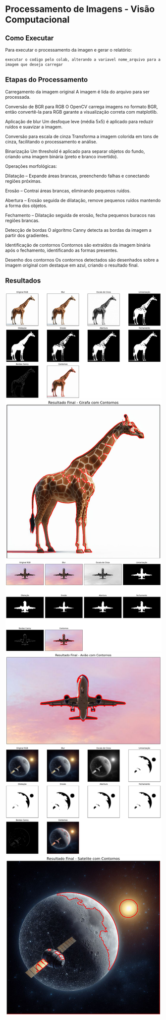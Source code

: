 
# Processamento de Imagens - Visão Computacional

## Como Executar

Para executar o processamento da imagen e gerar o relatório:

```
executar o codigo pelo colab, alterando a variavel nome_arquivo para a imagem que deseja carregar
```

## Etapas do Processamento

Carregamento da imagem original
A imagem é lida do arquivo para ser processada.

Conversão de BGR para RGB
O OpenCV carrega imagens no formato BGR, então convertê-la para RGB garante a visualização correta com matplotlib.

Aplicação de blur
Um desfoque leve (média 5x5) é aplicado para reduzir ruídos e suavizar a imagem.

Conversão para escala de cinza
Transforma a imagem colorida em tons de cinza, facilitando o processamento e análise.

Binarização
Um threshold é aplicado para separar objetos do fundo, criando uma imagem binária (preto e branco invertido).

Operações morfológicas:

Dilatação – Expande áreas brancas, preenchendo falhas e conectando regiões próximas.

Erosão – Contrai áreas brancas, eliminando pequenos ruídos.

Abertura – Erosão seguida de dilatação, remove pequenos ruídos mantendo a forma dos objetos.

Fechamento – Dilatação seguida de erosão, fecha pequenos buracos nas regiões brancas.

Detecção de bordas
O algoritmo Canny detecta as bordas da imagem a partir dos gradientes.

Identificação de contornos
Contornos são extraídos da imagem binária após o fechamento, identificando as formas presentes.

Desenho dos contornos
Os contornos detectados são desenhados sobre a imagem original com destaque em azul, criando o resultado final.

## Resultados
![Imagem Girafa](https://raw.githubusercontent.com/galera33/lab6/main/girafa2.png)
![Imagem Girafa](https://raw.githubusercontent.com/galera33/lab6/main/girafa3.png)
![Imagem Girafa](https://raw.githubusercontent.com/galera33/lab6/main/aviao2.png)
![Imagem Girafa](https://raw.githubusercontent.com/galera33/lab6/main/aviao3.png)
![Imagem Girafa](https://raw.githubusercontent.com/galera33/lab6/main/satelite2.png)
![Imagem Girafa](https://raw.githubusercontent.com/galera33/lab6/main/satelite3.png)


